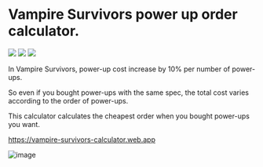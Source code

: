 # Vampire Survivors power up order calculator.

<img src="https://img.shields.io/badge/Dart-0175C2?style=for-the-badge&logo=dart&logoColor=white"/></a>
<img src="https://img.shields.io/badge/Flutter-02569B?style=for-the-badge&logo=flutter&logoColor=white"/></a>
<img src="https://img.shields.io/badge/Firebase-FFCA28?&style=for-the-badge&logo=Firebase&logoColor=white"/></a>

In Vampire Survivors, power-up cost increase by 10% per number of power-ups.

So even if you bought power-ups with the same spec, the total cost varies according to the order of power-ups.

This calculator calculates the cheapest order when you bought power-ups you want.

https://vampire-survivors-calculator.web.app

![image](https://user-images.githubusercontent.com/63408412/166112825-f9abbabe-5a1f-477d-af9c-e51195dda55f.png)
